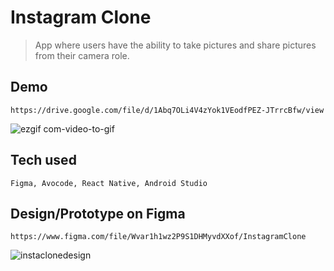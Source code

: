 # Instagram Clone
> App where users have the ability to take pictures and share pictures from their camera role.

## Demo
```
https://drive.google.com/file/d/1Abq7OLi4V4zYok1VEodfPEZ-JTrrcBfw/view
```
![ezgif com-video-to-gif](https://user-images.githubusercontent.com/33074066/42158033-89aea28e-7dac-11e8-8fdd-be0612c7bdc6.gif)

## Tech used
```
Figma, Avocode, React Native, Android Studio
```

## Design/Prototype on Figma
```
https://www.figma.com/file/Wvar1h1wz2P9S1DHMyvdXXof/InstagramClone
```
![instaclonedesign](https://user-images.githubusercontent.com/33074066/42157678-977aa0c6-7dab-11e8-80fa-f9debad2bd2e.PNG)

